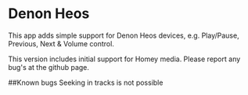 # Denon Heos

This app adds simple support for Denon Heos devices, e.g. Play/Pause, Previous, Next & Volume control.

This version includes initial support for Homey media. Please report any bug's at the github page.

##Known bugs
Seeking in tracks is not possible
